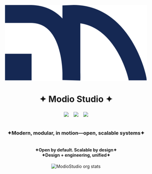 
<div align="center">
  <img height="250" src="../docs/assets/logo.svg" />
</div>

<h1 align="center">✦ Modio Studio ✦</h1>

###

<div align="center">
  <img src="https://img.shields.io/badge/dynamic/json?label=Repos&query=%24.public_repos&url=https%3A%2F%2Fapi.github.com%2Forgs%2FModioStudio&logo=github&color=blue&cacheSeconds=3600" style="margin:0 6px;vertical-align:middle;" />
  <img src="https://visitor-badge.laobi.icu/badge?page_id=ModioStudio&left_text=Visitors" style="margin:0 6px;vertical-align:middle;" />
  <img src="https://img.shields.io/endpoint?url=https://gist.githubusercontent.com/GITHUB_USER_HERE/GIST_ID_HERE/raw/org-stars.json&logo=github&label=Stars&color=yellow&cacheSeconds=3600" style="margin:0 6px;vertical-align:middle;" />
</div>

###

<h3 align="center">
<br>✦Modern, modular, in motion—open, scalable systems✦
</h3>

<h4 align="center">
<br>✦Open by default. Scalable by design✦
<br>✦Design + engineering, unified✦
</h4>


<div align="center">
  <img src="./metrics.svg" height="150" alt="ModioStudio org stats" style="vertical-align:middle;margin:0 6px;" />
</div>

